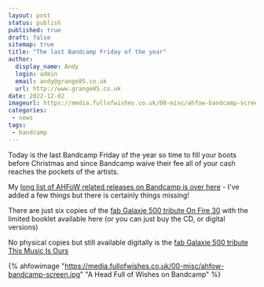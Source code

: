 ```yaml
---
layout: post
status: publish
published: true
draft: false
sitemap: true
title: "The last Bandcamp Friday of the year"
author:
  display_name: Andy
  login: admin
  email: andy@grange85.co.uk
  url: http://www.grange85.co.uk
date: 2022-12-02
imageurl: https://media.fullofwishes.co.uk/00-misc/ahfow-bandcamp-screen.jpg
categories:
 - news
tags:
 - bandcamp
---
```

Today is the last Bandcamp Friday of the year so time to fill your boots before Christmas and since Bandcamp waive their fee all of your cash reaches the pockets of the artists.


My [long list of AHFoW related releases on Bandcamp is over here](https://www.fullofwishes.co.uk/articles/bandcamp-releases/) - I've added a few things but there is certainly things missing!

There are just six copies of the [fab Galaxie 500 tribute On Fire 30](https://aheadfullofwishes.bandcamp.com/album/on-fire-30) with the limited booklet available here (or you can just buy the CD, or digital versions)

No physical copies but still available digitally is the [fab Galaxie 500 tribute This Music Is Ours](https://aheadfullofwishes.bandcamp.com/album/this-music-is-ours)

{% ahfowimage "https://media.fullofwishes.co.uk/00-misc/ahfow-bandcamp-screen.jpg" "A Head Full of Wishes on Bandcamp" %}
